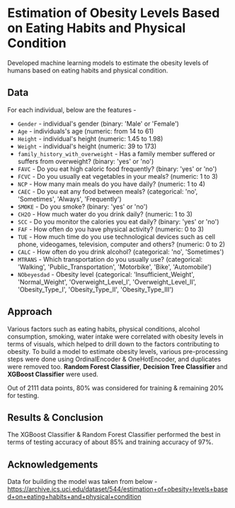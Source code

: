 # Estimation of Obesity Levels Based on Eating Habits and Physical Condition

Developed machine learning models to estimate the obesity levels of humans based on eating habits and physical condition.

## Data
For each individual, below are the features -

- `Gender` - individual's gender (binary: 'Male' or 'Female')
- `Age` - individuals's age (numeric: from 14 to 61)
- `Height` - individual's height (numeric: 1.45 to 1.98)
- `Weight` - individual's height (numeric: 39 to 173)
- `family_history_with_overweight` - Has a family member suffered or suffers from overweight? (binary: 'yes' or 'no')
- `FAVC` - Do you eat high caloric food frequently? (binary: 'yes' or 'no')
- `FCVC` - Do you usually eat vegetables in your meals? (numeric: 1 to 3)
- `NCP` - How many main meals do you have daily? (numeric: 1 to 4)
- `CAEC` - Do you eat any food between meals? (categorical: 'no', 'Sometimes', 'Always', 'Frequently')
- `SMOKE` - Do you smoke? (binary: 'yes' or 'no')
- `CH2O` - How much water do you drink daily? (numeric: 1 to 3)
- `SCC` - Do you monitor the calories you eat daily? (binary: 'yes' or 'no')
- `FAF` - How often do you have physical activity? (numeric: 0 to 3)
- `TUE` - How much time do you use technological devices such as cell phone, videogames, television, computer and others? (numeric: 0 to 2)
- `CALC` - How often do you drink alcohol? (categorical: 'no', 'Sometimes')
- `MTRANS` - Which transportation do you usually use? (categorical: 'Walking', 'Public_Transportation', 'Motorbike', 'Bike', 'Automobile')
- `NObeyesdad` - Obesity level (categorical: 'Insufficient_Weight', 'Normal_Weight', 'Overweight_Level_I', 'Overweight_Level_II', 'Obesity_Type_I', 'Obesity_Type_II', 'Obesity_Type_III')

## Approach
Various factors such as eating habits, physical conditions, alcohol consumption, smoking, water intake were correlated with obesity levels in terms of visuals, which helped to drill down to the factors contributing to obesity. To build a model to estimate obesity levels, various pre-processing steps were done using OrdinalEncoder & OneHotEncoder, and duplicates were removed too. **Random Forest Classifier**, **Decision Tree Classifier** and **XGBoost Classifier** were used.

Out of 2111 data points, 80% was considered for training & remaining 20% for testing.

## Results & Conclusion
The XGBoost Classifier & Random Forest Classifier performed the best in terms of testing accuracy of about 85% and training accuracy of 97%.

## Acknowledgements

Data for building the model was taken from below - 
https://archive.ics.uci.edu/dataset/544/estimation+of+obesity+levels+based+on+eating+habits+and+physical+condition

